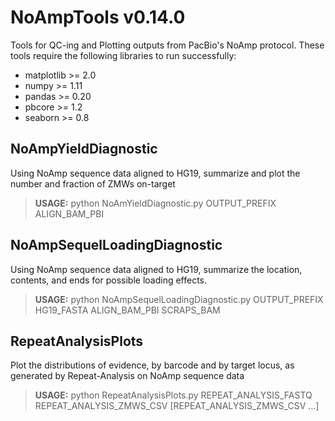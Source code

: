 # NoAmpTools v0.14.0
Tools for QC-ing and Plotting outputs from PacBio's NoAmp protocol.  These tools require the following libraries to run successfully:

* matplotlib >= 2.0
* numpy >= 1.11
* pandas >= 0.20
* pbcore >= 1.2
* seaborn >= 0.8

## NoAmpYieldDiagnostic
Using NoAmp sequence data aligned to HG19, summarize and plot the number and fraction of ZMWs on-target
> **USAGE:**  python  NoAmYieldDiagnostic.py OUTPUT_PREFIX ALIGN_BAM_PBI

## NoAmpSequelLoadingDiagnostic
Using NoAmp sequence data aligned to HG19, summarize the location, contents, and ends for possible loading effects.
> **USAGE:**  python  NoAmpSequelLoadingDiagnostic.py OUTPUT_PREFIX HG19_FASTA ALIGN_BAM_PBI SCRAPS_BAM

## RepeatAnalysisPlots
Plot the distributions of evidence, by barcode and by target locus, as generated by Repeat-Analysis on NoAmp sequence data
> **USAGE:**  python  RepeatAnalysisPlots.py REPEAT_ANALYSIS_FASTQ REPEAT_ANALYSIS_ZMWS_CSV [REPEAT_ANALYSIS_ZMWS_CSV ...]
